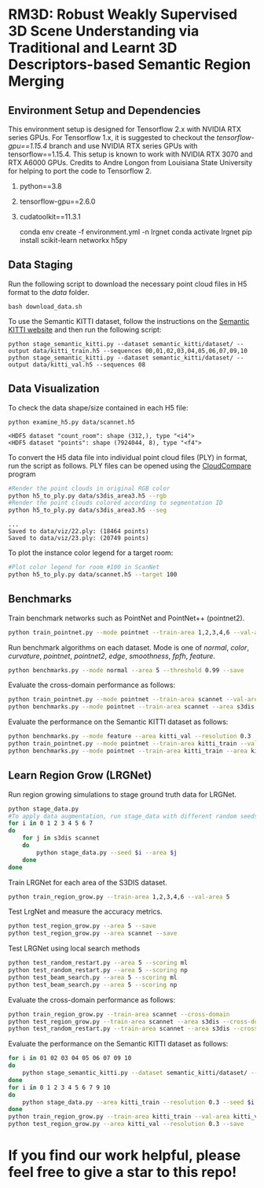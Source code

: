 # RM3D: Robust Weakly Supervised 3D Scene Understanding via Traditional and Learnt 3D Descriptors-based Semantic Region Merging



## Environment Setup and Dependencies


This environment setup is designed for Tensorflow 2.x with NVIDIA RTX series GPUs. For Tensorflow 1.x, it is suggested to checkout the *tensorflow-gpu==1.15.4* branch and use NVIDIA RTX series GPUs with tensorflow==1.15.4.
This setup is known to work with NVIDIA RTX 3070 and RTX A6000 GPUs. Credits to Andre Longon from Louisiana State University for helping to port the code to Tensorflow 2.

1. python==3.8
2. tensorflow-gpu==2.6.0
3. cudatoolkit==11.3.1

    conda env create -f environment.yml -n lrgnet
    conda activate lrgnet
    pip install scikit-learn networkx h5py

## Data Staging

Run the following script to download the necessary point cloud files in H5 format to the *data* folder.

```
bash download_data.sh
```

To use the Semantic KITTI dataset, follow the instructions on the [Semantic KITTI website](http://semantic-kitti.org/dataset.html)
and then run the following script:

```
python stage_semantic_kitti.py --dataset semantic_kitti/dataset/ --output data/kitti_train.h5 --sequences 00,01,02,03,04,05,06,07,09,10
python stage_semantic_kitti.py --dataset semantic_kitti/dataset/ --output data/kitti_val.h5 --sequences 08
```

## Data Visualization

To check the data shape/size contained in each H5 file:

```
python examine_h5.py data/scannet.h5
```

```
<HDF5 dataset "count_room": shape (312,), type "<i4">
<HDF5 dataset "points": shape (7924044, 8), type "<f4">
```

To convert the H5 data file into individual point cloud files (PLY) in format, run the script as follows.
PLY files can be opened using the [CloudCompare](https://www.danielgm.net/cc/) program

```bash
#Render the point clouds in original RGB color
python h5_to_ply.py data/s3dis_area3.h5 --rgb
#Render the point clouds colored according to segmentation ID
python h5_to_ply.py data/s3dis_area3.h5 --seg
```

```
...
Saved to data/viz/22.ply: (18464 points)
Saved to data/viz/23.ply: (20749 points)
```

To plot the instance color legend for a target room:

```bash
#Plot color legend for room #100 in ScanNet
python h5_to_ply.py data/scannet.h5 --target 100
```

## Benchmarks

Train benchmark networks such as PointNet and PointNet++ (pointnet2).
```bash
python train_pointnet.py --mode pointnet --train-area 1,2,3,4,6 --val-area 5
```

Run benchmark algorithms on each dataset. Mode is one of *normal*, *color*, *curvature*, *pointnet*, *pointnet2*, *edge*, *smoothness*, *fpfh*, *feature*.

```bash
python benchmarks.py --mode normal --area 5 --threshold 0.99 --save
```

Evaluate the cross-domain performance as follows:
```bash
python train_pointnet.py --mode pointnet --train-area scannet --val-area s3dis --cross-domain
python benchmarks.py --mode pointnet --train-area scannet --area s3dis --cross-domain
```

Evaluate the performance on the Semantic KITTI dataset as follows:
```bash
python benchmarks.py --mode feature --area kitti_val --resolution 0.3
python train_pointnet.py --mode pointnet --train-area kitti_train --val-area kitti_val
python benchmarks.py --mode pointnet --train-area kitti_train --area kitti_val --resolution 0.3
```

## Learn Region Grow (LRGNet)

Run region growing simulations to stage ground truth data for LRGNet.

```bash
python stage_data.py
#To apply data augmentation, run stage_data with different random seeds
for i in 0 1 2 3 4 5 6 7
do
	for j in s3dis scannet
	do
		python stage_data.py --seed $i --area $j
	done
done
```

Train LRGNet for each area of the S3DIS dataset.

```bash
python train_region_grow.py --train-area 1,2,3,4,6 --val-area 5
```

Test LrgNet and measure the accuracy metrics.

```bash
python test_region_grow.py --area 5 --save
python test_region_grow.py --area scannet --save
```

Test LRGNet using local search methods
```bash
python test_random_restart.py --area 5 --scoring ml
python test_random_restart.py --area 5 --scoring np
python test_beam_search.py --area 5 --scoring ml
python test_beam_search.py --area 5 --scoring np
```

Evaluate the cross-domain performance as follows:
```bash
python train_region_grow.py --train-area scannet --cross-domain
python test_region_grow.py --train-area scannet --area s3dis --cross-domain
python test_random_restart.py --train-area scannet --area s3dis --cross-domain --scoring np
```

Evaluate the performance on the Semantic KITTI dataset as follows:
```bash
for i in 01 02 03 04 05 06 07 09 10
do
    python stage_semantic_kitti.py --dataset semantic_kitti/dataset/ --output data/kitti_train_"$i".h5 --sequences $i --skip 1
done
for i in 0 1 2 3 4 5 6 7 9 10
do
    python stage_data.py --area kitti_train --resolution 0.3 --seed $i
done
python train_region_grow.py --train-area kitti_train --val-area kitti_val --multiseed 11 
python test_region_grow.py --area kitti_val --resolution 0.3 --save
```

# If you find our work helpful, please feel free to give a star to this repo!


